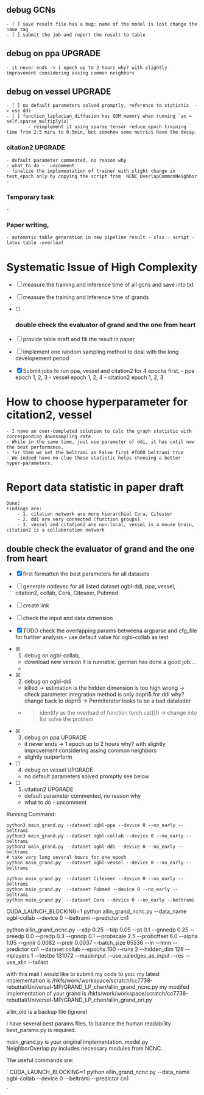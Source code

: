 ## debug GCNs 
    - [ ] save result file has a bug: name of the model is lost change the name_tag
    - [ ] submit the job and report the result to table

## debug on ppa  UPGRADE    
    - it never ends -> 1 epoch up to 2 hours why? with slightly improvement considering assing common neighbors

## debug on vessel  UPGRADE
    - [ ] no default parameters solved promptly, reference to statistic  -> use ddi 
    - [ ] function_laplacian_diffusion has OOM memory when running `ax = self.sparse_multiply(x)`
            - reimplement it using sparse tensor reduce epoch training time from 2.5 mins to 0.5min, but somehow some metrics have the decay.

###  citation2 UPGRADE
    - default parameter commented, no reason why
    - what to do -  uncomment
    - finalize the implementation of trainer with slight change in test_epoch only by copying the script from  NCNC OverlapCommonNeighbor
    -
### Temporary task
    - 
### Paper writing, 
    - automatic table generation in new pipeline result - xlsx - script - latex table -overleaf

# Systematic Issue of High Complexity 

- [ ] measure the training and inference time of all gcns and save into txt
- [ ] measure the training and inference time of grands
- [ ] ### double check the evaluator of grand and the one from heart 
- [ ] provide table draft and fill the result in paper 

- [ ] Implement one random sampling method to deal with the long developement period 
- [x] Submit jobs to run ppa, vessel and citation2 for 4 epochs first, 
        - ppa epoch 1, 2, 3
        - vessel epoch 1, 2, 4
        - citation2 epoch 1, 2, 3

# How to choose hyperparameter for citation2, vessel 
    - I have an over-completed solution to calc the graph statistic with corresponding downsampling rate. 
    - While in the same time, just use parameter of ddi, it has until now the best performance.
    - for them we set the beltrami as False first #TODO beltrami true 
    - We indeed have no clue these statistic helps choosing a better hyper-parameters. 

# Report data statistic in paper draft
    Done: 
    Findings are: 
        - 1. citation network are more hierarchial Cora, Citesser
        - 2. ddi are very connected (function groups)
        - 3. vessel and citation2 are non-local, vessel is a mouse brain, citation2 is a collaboration network

## double check the evaluator of grand and the one from heart 

- [x]  first formatten the best parameters for all datasets 
- [ ]  generate nodevec for all listed dataset ogbl-ddi, ppa, vessel, citation2, collab, Cora, Citeseer, Pubmed 
- [ ]  create link
- [ ]  check the input and data dimension 
- [x]  TODO check the overlapping params betweena argparse and cfg_file for further analysis - use default value for ogbl-collab as test

- [x] 1. debug on ogbl-collab, 
    - download new version it is runnable. german has done a good job....
    - 
- [x] 2. debug on ogbl-ddi 
    - killed -> estimation is the hidden dimension is too high wrong
             -> check parameter integration method is only dopri5 for ddi  why? change back to dopri5
             -> PermIterator looks to be a bad dataloder
    - > identify as the overload of function torch.cat([]) -> change into list solve the problem 

- [x] 3. debug on ppa  UPGRADE
    - it never ends -> 1 epoch up to 2 hours why? with slightly improvement considering assing common neighbors 
    - slightly outperform

- [ ] 4. debug on vessel  UPGRADE
    - no default parameters solved promptly see below

- [ ] 5. citation2 UPGRADE
    - default parameter commented, no reason why 
    - what to do -  uncomment


Running Command:
```
python3 main_grand.py --dataset ogbl-ppa --device 0 --no_early --beltrami 
python3 main_grand.py --dataset ogbl-collab --device 0 --no_early --beltrami 
python3 main_grand.py --dataset ogbl-ddi --device 0 --no_early --beltrami  
# take very long several hours for one epoch
python main_grand.py  --dataset ogbl-vessel --device 0 --no_early --beltrami

python main_grand.py  --dataset Citeseer --device 0 --no_early --beltrami
python main_grand.py  --dataset Pubmed --device 0 --no_early --beltrami
python main_grand.py  --dataset Cora --device 0 --no_early --beltrami
```

CUDA_LAUNCH_BLOCKING=1 python allin_grand_ncnc.py --data_name ogbl-collab --device 0  --beltrami --predictor cn1

python allin_grand_ncnc.py   --xdp 0.25 --tdp 0.05 --pt 0.1 --gnnedp 0.25 --preedp 0.0 --predp 0.3 --gnndp 0.1  --probscale 2.5 --proboffset 6.0 --alpha 1.05  --gnnlr 0.0082 --prelr 0.0037  --batch_size 65536  --ln --lnnn --predictor cn1 --dataset collab  --epochs 100 --runs 2 --hidden_dim 128 --mplayers 1  --testbs 131072  --maskinput --use_valedges_as_input   --res  --use_xlin  --tailact 


with this mail I would like to submit my code to you:
my latest implementation is /hkfs/work/workspace/scratch/cc7738-rebuttal/Universal-MP/GRAND_LP_chen/allin_grand_ncnc.py
my modifed implementation of your grand is /hkfs/work/workspace/scratch/cc7738-rebuttal/Universal-MP/GRAND_LP_chen/allin_grand_ori.py

allin_old is a backup file (ignore)

I have several best params files, to balance the human readability best_params.py is required.

main_grand.py is your original implementation. 
model.py NeighborOverlap.py includes necessary modules from NCNC. 

The useful commands are:

`
CUDA_LAUNCH_BLOCKING=1 python allin_grand_ncnc.py --data_name ogbl-collab --device 0  --beltrami --predictor cn1

`
